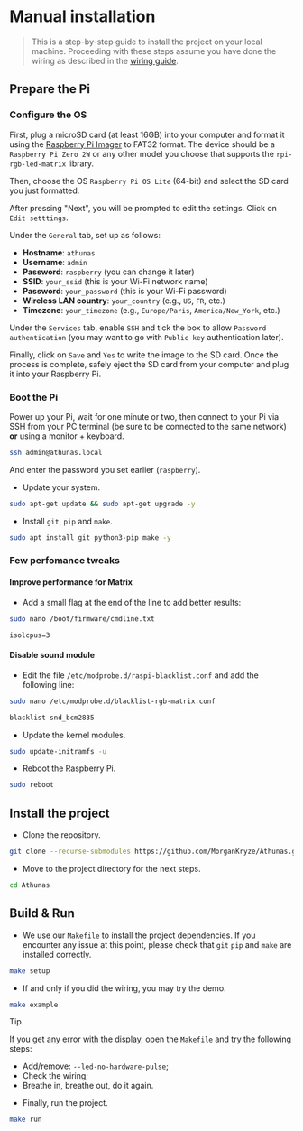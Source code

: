 # Manual installation

> This is a step-by-step guide to install the project on your local machine. Proceeding with these steps assume you have done the wiring as described in the [wiring guide](./docs/wiring.md).

## Prepare the Pi

### Configure the OS

First, plug a microSD card (at least 16GB) into your computer and format it using the [Raspberry Pi Imager](https://www.raspberrypi.com/software/) to FAT32 format. The device should be a `Raspberry Pi Zero 2W` or any other model you choose that supports the `rpi-rgb-led-matrix` library.

Then, choose the OS `Raspberry Pi OS Lite` (64-bit) and select the SD card you just formatted.

After pressing "Next", you will be prompted to edit the settings. Click on `Edit setttings`.

Under the `General` tab, set up as follows:

- **Hostname**: `athunas`
- **Username**: `admin`
- **Password**: `raspberry` (you can change it later)
- **SSID**: `your_ssid` (this is your Wi-Fi network name)
- **Password**: `your_password` (this is your Wi-Fi password)
- **Wireless LAN country**: `your_country` (e.g., `US`, `FR`, etc.)
- **Timezone**: `your_timezone` (e.g., `Europe/Paris`, `America/New_York`, etc.)

Under the `Services` tab, enable `SSH` and tick the box to allow `Password authentication` (you may want to go with `Public key` authentication later).

Finally, click on `Save` and `Yes` to write the image to the SD card. Once the process is complete, safely eject the SD card from your computer and plug it into your Raspberry Pi.

### Boot the Pi

Power up your Pi, wait for one minute or two, then connect to your Pi via SSH from your PC terminal (be sure to be connected to the same network) **or** using a monitor + keyboard.

```bash
ssh admin@athunas.local
```

And enter the password you set earlier (`raspberry`).

- Update your system.

```bash
sudo apt-get update && sudo apt-get upgrade -y
```

- Install `git`, `pip` and `make`.

```bash
sudo apt install git python3-pip make -y
```

### Few perfomance tweaks

#### Improve performance for Matrix

- Add a small flag at the end of the line to add better results:

```bash
sudo nano /boot/firmware/cmdline.txt
```

```plaintext
isolcpus=3
```

#### Disable sound module

- Edit the file `/etc/modprobe.d/raspi-blacklist.conf` and add the following line:

```bash
sudo nano /etc/modprobe.d/blacklist-rgb-matrix.conf
```

```bash
blacklist snd_bcm2835
```

- Update the kernel modules.

```bash
sudo update-initramfs -u
```

- Reboot the Raspberry Pi.

```bash
sudo reboot
```

## Install the project

- Clone the repository.

```bash
git clone --recurse-submodules https://github.com/MorganKryze/Athunas.git
```

- Move to the project directory for the next steps.

```bash
cd Athunas
```

## Build & Run

- We use our `Makefile` to install the project dependencies. If you encounter any issue at this point, please check that `git` `pip` and `make` are installed correctly.

```bash
make setup
```

- If and only if you did the wiring, you may try the demo.

```bash
make example
```

> [!TIP]
> If you get any error with the display, open the `Makefile` and try the following steps:
>
> - Add/remove: `--led-no-hardware-pulse`;
> - Check the wiring;
> - Breathe in, breathe out, do it again.

- Finally, run the project.

```bash
make run
```
